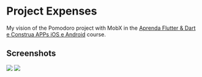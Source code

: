 # Project Expenses

My vision of the Pomodoro project with MobX in the [Aprenda Flutter & Dart e Construa APPs iOS e Android](https://www.cod3r.com.br/courses/aprenda-flutter-dart-e-construa-apps-ios-e-android) course.

## Screenshots
![](https://github.com/lucasgaldinomt/flutter-pomodoro/blob/main/screenshots/iOS1.png)
![](https://github.com/lucasgaldinomt/flutter-pomodoro/blob/main/screenshots/iOS2.png)
